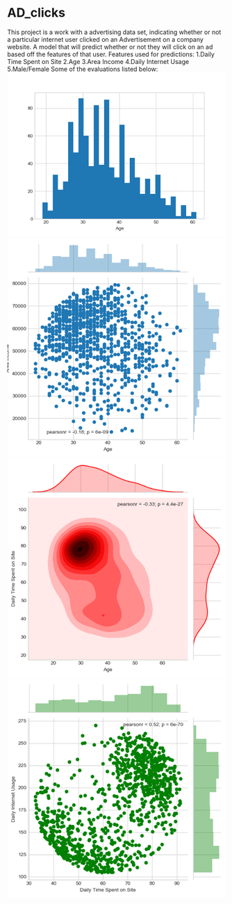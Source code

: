 # AD_clicks
This project is a work with a advertising data set, indicating whether or not a particular internet user clicked on an Advertisement on a company website.
A model that will predict whether or not they will click on an ad based off the features of that user.
Features used for predictions:
  1.Daily Time Spent on Site
  2.Age
  3.Area Income
  4.Daily Internet Usage
  5.Male/Female
Some of the evaluations listed below:
![alt text](https://github.com/FalconMadhab/AD_clicks/blob/master/Figure_1.png)
![alt text](https://github.com/FalconMadhab/AD_clicks/blob/master/Figure_2.png)
![alt text](https://github.com/FalconMadhab/AD_clicks/blob/master/Figure_3.png)
![alt text](https://github.com/FalconMadhab/AD_clicks/blob/master/Figure_4.png)


